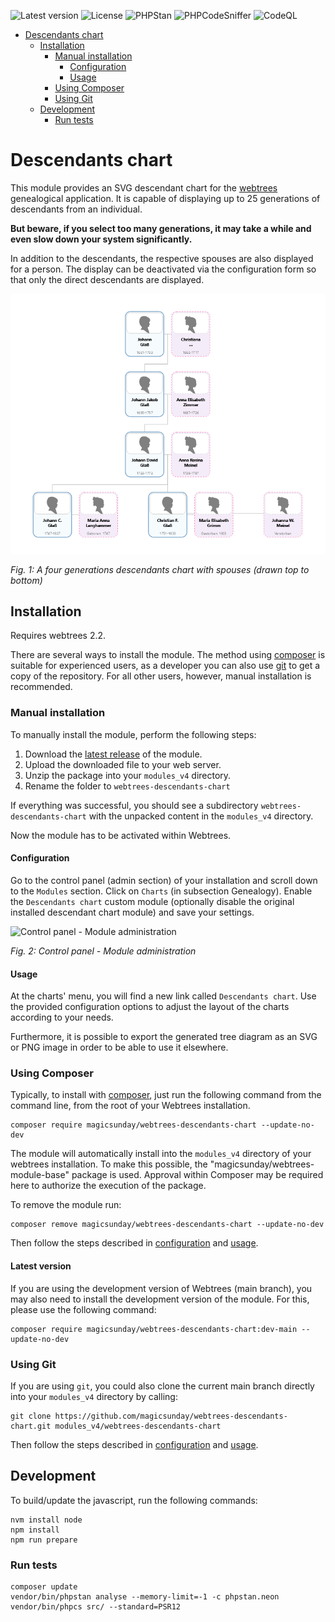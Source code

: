 ![Latest version](https://img.shields.io/github/v/release/magicsunday/webtrees-descendants-chart?sort=semver)
![License](https://img.shields.io/github/license/magicsunday/webtrees-descendants-chart)
![PHPStan](https://github.com/magicsunday/webtrees-descendants-chart/actions/workflows/phpstan.yml/badge.svg)
![PHPCodeSniffer](https://github.com/magicsunday/webtrees-descendants-chart/actions/workflows/phpcs.yml/badge.svg)
![CodeQL](https://github.com/magicsunday/webtrees-descendants-chart/actions/workflows/codeql-analysis.yml/badge.svg)


<!-- TOC -->
* [Descendants chart](#descendants-chart)
  * [Installation](#installation)
    * [Manual installation](#manual-installation)
      * [Configuration](#configuration)
      * [Usage](#usage)
    * [Using Composer](#using-composer)
    * [Using Git](#using-git)
  * [Development](#development)
    * [Run tests](#run-tests)
<!-- TOC -->


# Descendants chart
This module provides an SVG descendant chart for the [webtrees](https://www.webtrees.net) genealogical application.
It is capable of displaying up to 25 generations of descendants from an individual.

**But beware, if you select too many generations, it may take a while and even slow down your system significantly.**

In addition to the descendants, the respective spouses are also displayed for a person. The display can be 
deactivated via the configuration form so that only the direct descendants are displayed.

![descendants-chart-4-generations](assets/descendants-chart-4-generations.png)

*Fig. 1: A four generations descendants chart with spouses (drawn top to bottom)*


## Installation
Requires webtrees 2.2.

There are several ways to install the module. The method using [composer](#using-composer) is suitable 
for experienced users, as a developer you can also use [git](#using-git) to get a copy of the repository. For all other users, 
however, manual installation is recommended.

### Manual installation
To manually install the module, perform the following steps:

1. Download the [latest release](https://github.com/magicsunday/webtrees-descendants-chart/releases/latest) of the module.
2. Upload the downloaded file to your web server.
3. Unzip the package into your ``modules_v4`` directory.
4. Rename the folder to ``webtrees-descendants-chart``

If everything was successful, you should see a subdirectory ``webtrees-descendants-chart`` with the unpacked content 
in the ``modules_v4`` directory.

Now the module has to be activated within Webtrees.

#### Configuration
Go to the control panel (admin section) of your installation and scroll down to the ``Modules`` section. Click
on ``Charts`` (in subsection Genealogy). Enable the ``Descendants chart`` custom module (optionally disable the original
installed descendant chart module) and save your settings.

![Control panel - Module administration](assets/control-panel-modules.png)

*Fig. 2: Control panel - Module administration*

#### Usage
At the charts' menu, you will find a new link called `Descendants chart`. Use the provided configuration options
to adjust the layout of the charts according to your needs.

Furthermore, it is possible to export the generated tree diagram as an SVG or PNG image
in order to be able to use it elsewhere.


### Using Composer
Typically, to install with [composer](https://getcomposer.org/), just run the following command from the command line,
from the root of your Webtrees installation.

``` 
composer require magicsunday/webtrees-descendants-chart --update-no-dev
```

The module will automatically install into the ``modules_v4`` directory of your webtrees installation. 
To make this possible, the "magicsunday/webtrees-module-base" package is used. Approval within Composer
may be required here to authorize the execution of the package.

To remove the module run:
```
composer remove magicsunday/webtrees-descendants-chart --update-no-dev
```

Then follow the steps described in [configuration](#configuration) and [usage](#usage).

#### Latest version
If you are using the development version of Webtrees (main branch), you may also need to install the development
version of the module. For this, please use the following command:
```
composer require magicsunday/webtrees-descendants-chart:dev-main --update-no-dev
```


### Using Git
If you are using ``git``, you could also clone the current main branch directly into your ``modules_v4`` directory 
by calling:

```
git clone https://github.com/magicsunday/webtrees-descendants-chart.git modules_v4/webtrees-descendants-chart
```

Then follow the steps described in [configuration](#configuration) and [usage](#usage).


## Development
To build/update the javascript, run the following commands:

```
nvm install node
npm install
npm run prepare
```

### Run tests
```
composer update
vendor/bin/phpstan analyse --memory-limit=-1 -c phpstan.neon
vendor/bin/phpcs src/ --standard=PSR12
```
